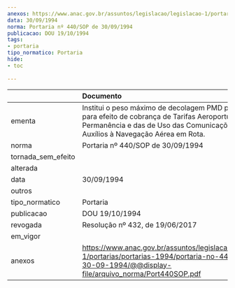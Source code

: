 ```yaml
---
anexos: https://www.anac.gov.br/assuntos/legislacao/legislacao-1/portarias/portarias-1994/portaria-no-440-sop-de-30-09-1994/@@display-file/arquivo_norma/Port440SOP.pdf
data: 30/09/1994
norma: Portaria nº 440/SOP de 30/09/1994
publicacao: DOU 19/10/1994
tags:
- portaria
tipo_normatico: Portaria
hide: 
- toc 
 
---
```


|                    | Documento                                                                                                                                                                                       |
|:-------------------|:------------------------------------------------------------------------------------------------------------------------------------------------------------------------------------------------|
| ementa             | Institui o peso máximo de decolagem PMD padronizado, para efeito de cobrança de Tarifas Aeroportuárias e de Permanência e das de Uso das Comunicações e dos Auxílios à Navegação Aérea em Rota. |
| norma              | Portaria nº 440/SOP de 30/09/1994                                                                                                                                                               |
| tornada_sem_efeito |                                                                                                                                                                                                 |
| alterada           |                                                                                                                                                                                                 |
| data               | 30/09/1994                                                                                                                                                                                      |
| outros             |                                                                                                                                                                                                 |
| tipo_normatico     | Portaria                                                                                                                                                                                        |
| publicacao         | DOU 19/10/1994                                                                                                                                                                                  |
| revogada           | Resolução nº 432, de 19/06/2017                                                                                                                                                                 |
| em_vigor           |                                                                                                                                                                                                 |
| anexos             | https://www.anac.gov.br/assuntos/legislacao/legislacao-1/portarias/portarias-1994/portaria-no-440-sop-de-30-09-1994/@@display-file/arquivo_norma/Port440SOP.pdf                                 |